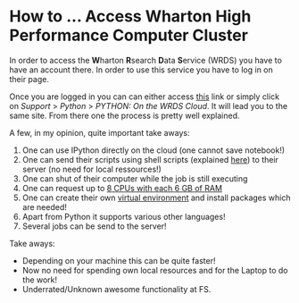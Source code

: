 # How to ... Access Wharton High Performance Computer Cluster

In order to access the **W**harton **R**search **D**ata **S**ervice (WRDS) you have to have an account there. In order to use this service you have to log in on their page.

Once you are logged in you can can either access [this](https://wrds-www.wharton.upenn.edu/pages/support/programming-wrds/programming-python/python-wrds-cloud/) link or simply click on *Support* > *Python* > *PYTHON: On the WRDS Cloud*. It will lead you to the same site. From there one the process is pretty well explained.

A few, in my opinion, quite important take aways:
1. One can use IPython directly on the cloud (one cannot save notebook!)
2. One can send their scripts using shell scripts (explained [here](https://wrds-www.wharton.upenn.edu/pages/support/programming-wrds/programming-python/submitting-python-programs/)) to their server (no need for local ressources!)
3. One can shut of their computer while the job is still executing
4. One can request up to [8 CPUs with each 6 GB of RAM](https://wrds-www.wharton.upenn.edu/pages/support/the-wrds-cloud/running-jobs/batch-jobs-wrds-cloud/)
5. One can create their own [virtual environment](https://wrds-www.wharton.upenn.edu/pages/support/programming-wrds/programming-python/installing-your-own-python-packages/) and install packages which are needed!
6. Apart from Python it supports various other languages!
7. Several jobs can be send to the server!

Take aways:

- Depending on your machine this can be quite faster!
- Now no need for spending own local resources and for the Laptop to do the work!
- Underrated/Unknown awesome functionality at FS.